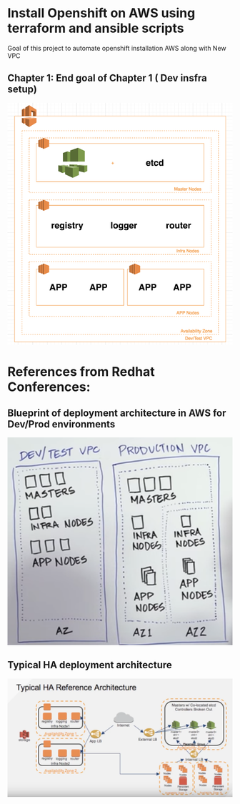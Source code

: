 # Install Openshift on AWS using terraform and ansible scripts
Goal of this project to automate openshift installation AWS along with New VPC

## Chapter 1: End goal of Chapter 1 ( Dev insfra setup)
![Screenshot](first_step_deployment_approach_poc.png)


# References from Redhat Conferences:
## Blueprint of deployment architecture in AWS for Dev/Prod environments
![Screenshot](openshif_blueprint_architecture.png)

## Typical HA deployment architecture
![Screenshot](openshift_ha_aws_architecture.png)
